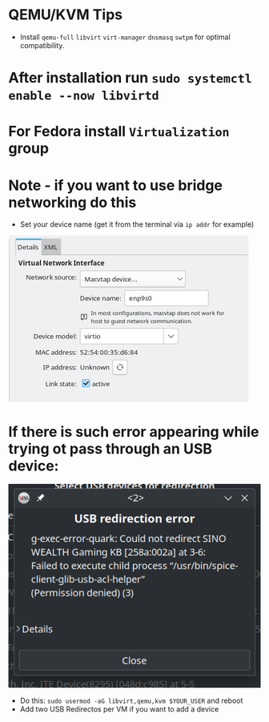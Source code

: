 # QEMU/KVM Tips
* Install `qemu-full` `libvirt` `virt-manager` `dnsmasq` `swtpm` for optimal compatibility.
# After installation run `sudo systemctl enable --now libvirtd`

# For Fedora install `Virtualization` group

# Note - if you want to use bridge networking do this
* Set your device name (get it from the terminal via `ip addr` for example)
<img src="howto-bridge.png" />

# If there is such error appearing while trying ot pass through an USB device:
<img src="usb-passthrough-kvm-error.png">

* Do this: `sudo usermod -aG libvirt,qemu,kvm $YOUR_USER` and reboot
* Add two USB Redirectos per VM if you want to add a device